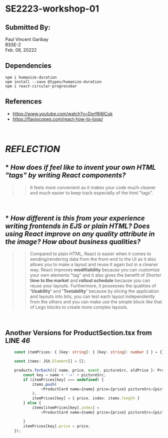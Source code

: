 # **SE2223-workshop-01**
## Submitted By:
Paul Vincent Garibay  
BSSE-2  
Feb. 08, 20222  

## Dependencies
```
npm i humanize-duration
npm install --save @types/humanize-duration
npm i react-circular-progressbar
```
## References
* https://www.youtube.com/watch?v=Dorf8i6lCuk
* https://flaviocopes.com/react-how-to-loop/

<br />

# ***REFLECTION***
## * *How does if feel like to invent your own HTML "tags" by writing React components?*    
>> It feels more convenient as it makes your code much cleaner and much easier to keep track especially of the html "tags".   

<br/>

## * *How different is this from your experience writing frontends in EJS or plain HTML?  Does using React improve on any quality attribute in the image?  How about business qualities?*    
>> Compared to plain HTML, React is easier when it comes to  sending/rendering data from the front-end to the UI as it also allows you to make a layout and reuse it again but in a cleaner way. React improves **modifiability** because you can customize your own elements "tag" and it also gives the benefit of *Shorter* **time to the market** and **rollout schedule** because you can reuse your layouts. Furthermore, it possesses the qualities of **'Usability'** and **'Testability'** because by slicing the application and layouts into bits, you can test each layout independently from the others and you can make use the simple block like that of Lego blocks to create more complex layouts.     

<br/>
    
## Another Versions for **ProductSection.tsx** from LINE ***46***
```typescript
    const itemPrices: { [key: string]: { [key: string]: number } } = {}

    const items: JSX.Element[] = [];

    products.forEach(({ name, price, event, pictureSrc, oldPrice }: ProductProps, index: number) => {
        const key = name + '->' + pictureSrc;
        if (itemPrices[key] === undefined) {
            items.push(
                <ProductCard name={name} price={price} pictureSrc={pictureSrc} event={event} onClick={setState} key={index}></ProductCard>
            );
            itemPrices[key] = { price, index: items.length }
        } else {
            items[itemPrices[key].index] =
                <ProductCard name={name} price={price} pictureSrc={pictureSrc} event={event} onClick={setState} oldPrice={itemPrices[key].price} key={index}></ProductCard>

        }
        itemPrices[key].price = price;
    });
```